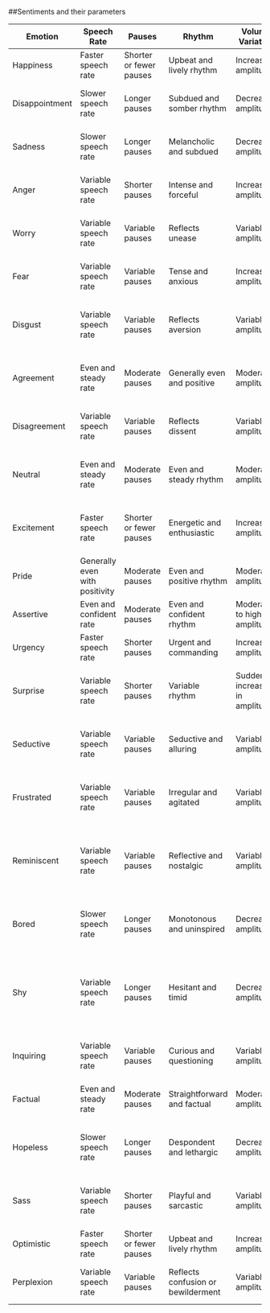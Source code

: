 ##Sentiments and their parameters

| Emotion       | Speech Rate            | Pauses                | Rhythm                    | Volume Variation            | Articulation                     | Intensity of Voice         | Melody/Prosody             | Speech Quality                 | Breathing Patterns            | Vocal Resonance            |
| ------------- | ---------------------- | --------------------- | ------------------------- | ---------------------------- | --------------------------------- | ------------------------- | -------------------------- | ------------------------------ | ------------------------------ | -------------------------- |
| Happiness     | Faster speech rate     | Shorter or fewer pauses| Upbeat and lively rhythm  | Increased amplitude          | Rapid and less precise articulation | Strong and steady voice   | Generally higher pitch   | Smoother and more pleasant     | Regular and deep breaths       | Resonant and full voice    |
| Disappointment | Slower speech rate     | Longer pauses         | Subdued and somber rhythm | Decreased amplitude          | Deliberate and clear articulation  | Subdued and less intense   | Lower pitch               | Softer and less energetic       | Irregular or shallow breathing | More subdued and less resonant|
| Sadness        | Slower speech rate     | Longer pauses         | Melancholic and subdued   | Decreased amplitude          | Less precise articulation         | Subdued and less intense   | Generally lower pitch    | Softer and less energetic       | Irregular or shallow breathing | More subdued and less resonant|
| Anger          | Variable speech rate   | Shorter pauses         | Intense and forceful       | Increased amplitude          | Clear and forceful articulation   | Intense and forceful       | Variable pitch           | Harsh or rough                 | Variable and may include deep breaths| Full and resonant          |
| Worry          | Variable speech rate   | Variable pauses        | Reflects unease           | Variable amplitude           | Variable articulation             | Variable intensity         | Variable pitch           | Variable; may have unease      | Shallow or irregular breathing | Variable resonance; may lack fullness |
| Fear           | Variable speech rate   | Variable pauses        | Tense and anxious          | Increased amplitude          | Precise articulation with tension | Tense and shaky            | Higher pitch             | Tense or anxious               | Shallow or irregular breathing | Variable resonance; may lack fullness |
| Disgust        | Variable speech rate   | Variable pauses        | Reflects aversion          | Variable amplitude           | Variable articulation             | Intense and disapproving  | Variable pitch           | Harsh or rough                 | Variable; may include deep breaths of disdain | Less resonant and possibly harsh |
| Agreement      | Even and steady rate    | Moderate pauses        | Generally even and positive | Moderate amplitude            | Clear and deliberate articulation | Affirmative and confident | Moderate pitch           | Clear and pleasant             | Regular and moderate breathing | Moderate resonance; confident and agreeable |
| Disagreement   | Variable speech rate   | Variable pauses        | Reflects dissent           | Variable amplitude           | Clear and forceful articulation   | Assertive and disagreeing | Variable pitch           | Clear, forceful, possibly assertive | Irregular or deep breaths      | Full and possibly resonant  |
| Neutral        | Even and steady rate    | Moderate pauses        | Even and steady rhythm     | Moderate amplitude            | Clear and deliberate articulation | Steady and neutral         | Moderate pitch           | Clear and neutral              | Regular and moderate breathing | Moderate resonance; lacks extreme fullness |
| Excitement     | Faster speech rate     | Shorter or fewer pauses| Energetic and enthusiastic | Increased amplitude            | Rapid and less precise articulation | Strong and intense         | Higher pitch             | Energetic and vibrant          | Regular or rapid breaths; may reflect excitement | Full and resonant         |
| Pride          | Generally even with positivity | Moderate pauses    | Even and positive rhythm   | Moderate amplitude            | Clear and deliberate articulation | Confident and proud        | Moderate pitch           | Clear and confident            | Regular and moderate breaths   | Resonant and full voice    |
| Assertive      | Even and confident rate | Moderate pauses        | Even and confident rhythm | Moderate to high amplitude     | Clear and forceful articulation   | Confident and assertive   | Moderate pitch           | Clear and forceful             | Regular and moderate breaths   | Full and resonant          |
| Urgency        | Faster speech rate     | Shorter pauses         | Urgent and commanding      | Increased amplitude            | Rapid and forceful articulation   | Urgent and insistent       | Higher pitch             | Urgent and forceful            | Rapid or irregular breaths     | Full and possibly resonant  |
| Surprise       | Variable speech rate   | Shorter pauses         | Variable rhythm            | Sudden increase in amplitude   | Precise articulation with astonishment | Sudden and intense         | Sudden change in pitch    | Sudden and possibly loud       | Variable; may include sharp breaths of surprise | Full and resonant         |
| Seductive      | Variable speech rate   | Variable pauses        | Seductive and alluring     | Variable amplitude            | Deliberate and sensual articulation | Smooth and sultry          | Variable pitch           | Smooth and alluring           | Variable and may include deeper breaths | Rich and intimate resonance; reflects seduction |
| Frustrated     | Variable speech rate   | Variable pauses        | Irregular and agitated     | Variable amplitude            | Forceful and less precise articulation | Frustrated and agitated    | Variable pitch           | Harsh or strained              | Irregular or shallow breathing | Less resonant and possibly strained |
| Reminiscent    | Variable speech rate   | Variable pauses        | Reflective and nostalgic   | Variable amplitude            | Clear and deliberate articulation during reflection | Reflective and sentimental  | Variable pitch           | Softer and more reflective     | Regular or deeper breaths during reflection | Resonant and possibly softer; reflects a nostalgic tone |
| Bored          | Slower speech rate     | Longer pauses         | Monotonous and uninspired  | Decreased amplitude            | Lack of precision; speech may be more careless | Flat and disinterested     | Generally flat pitch      | Monotonous and uninspired      | Regular but possibly shallower breaths | Less resonant; reflects disinterest |
| Shy            | Variable speech rate   | Longer pauses         | Hesitant and timid         | Decreased amplitude            | Hesitant and possibly more careful articulation | Soft-spoken and timid      | Lower pitch               | Softer and more reserved        | Shallow or irregular breathing due to nervousness | Less resonant and possibly more breathy; reflects shyness |
| Inquiring     | Variable speech rate   | Variable pauses        | Curious and questioning   | Variable amplitude            | Clear and inquisitive articulation | Inquisitive and attentive | Variable pitch           | Clear and inquisitive          | Regular or variable breaths   | Moderate resonance; reflects curiosity |
| Factual       | Even and steady rate    | Moderate pauses        | Straightforward and factual | Moderate amplitude            | Clear and precise articulation    | Calm and factual          | Neutral pitch            | Clear and objective            | Regular and moderate breathing | Moderate resonance; reflects objectivity |
| Hopeless      | Slower speech rate     | Longer pauses         | Despondent and lethargic   | Decreased amplitude            | Muted and less precise articulation | Hopeless and subdued      | Lower pitch               | Softer and less energetic       | Irregular or shallow breathing | Less resonant and possibly strained |
| Sass          | Variable speech rate   | Shorter pauses         | Playful and sarcastic      | Variable amplitude            | Sharp and sarcastic articulation | Sarcastic and assertive   | Variable pitch           | Sharp and sassy               | Irregular or deep breaths      | Full and possibly resonant; reflects confidence |
| Optimistic    | Faster speech rate     | Shorter or fewer pauses| Upbeat and lively rhythm  | Increased amplitude          | Rapid and less precise articulation | Strong and steady voice   | Generally higher pitch   | Smoother and more pleasant     | Regular and deep breaths       | Resonant and full voice    |
| Perplexion    | Variable speech rate   | Variable pauses        | Reflects confusion or bewilderment | Variable amplitude           | Less precise articulation with hesitation | Reflects perplexity      | Variable pitch           | Reflects perplexity or confusion | Irregular or shallow breathing | Reflects perplexity or confusion |
